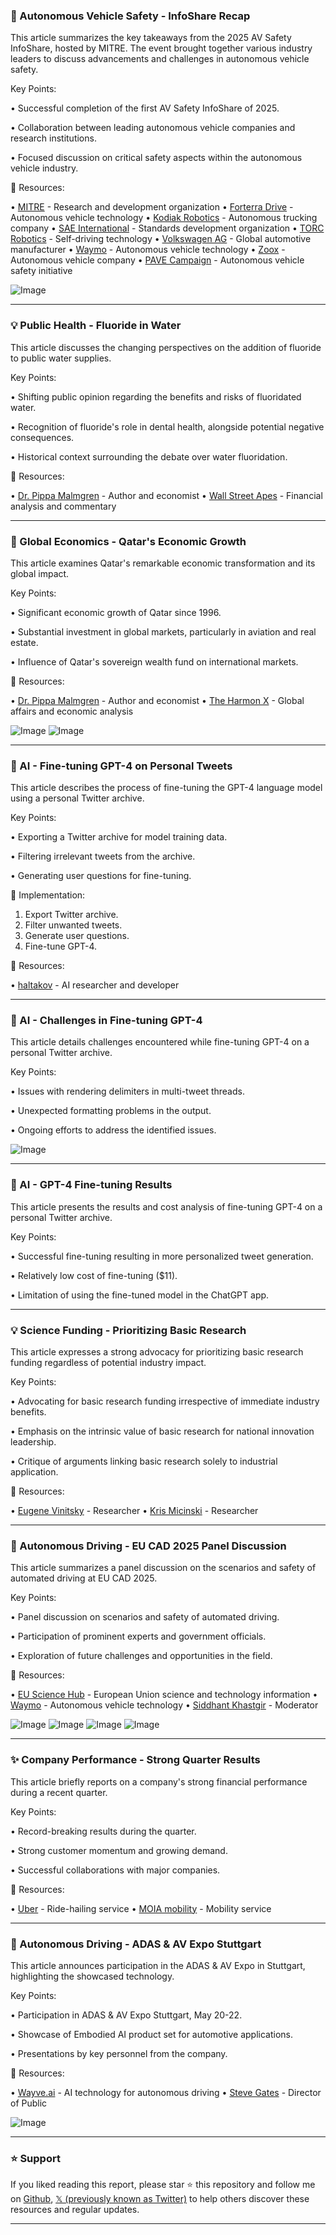 ### 🤖 Autonomous Vehicle Safety - InfoShare Recap

This article summarizes the key takeaways from the 2025 AV Safety InfoShare, hosted by MITRE.  The event brought together various industry leaders to discuss advancements and challenges in autonomous vehicle safety.


Key Points:

• Successful completion of the first AV Safety InfoShare of 2025.

• Collaboration between leading autonomous vehicle companies and research institutions.

• Focused discussion on critical safety aspects within the autonomous vehicle industry.


🔗 Resources:

• [MITRE](https://x.com/MITREcorp) -  Research and development organization
• [Forterra Drive](https://x.com/ForterraDrive) - Autonomous vehicle technology
• [Kodiak Robotics](https://x.com/KodiakRobotics) - Autonomous trucking company
• [SAE International](https://x.com/SAEITC) -  Standards development organization
• [TORC Robotics](https://x.com/torc_robotics) - Self-driving technology
• [Volkswagen AG](https://x.com/VW) -  Global automotive manufacturer
• [Waymo](https://x.com/Waymo) - Autonomous vehicle technology
• [Zoox](https://x.com/zoox) -  Autonomous vehicle company
• [PAVE Campaign](https://x.com/PAVECampaign) - Autonomous vehicle safety initiative

![Image](https://pbs.twimg.com/media/GrEuZFoW4AA9t2-?format=jpg&name=small)

---
### 💡 Public Health - Fluoride in Water

This article discusses the changing perspectives on the addition of fluoride to public water supplies.


Key Points:

•  Shifting public opinion regarding the benefits and risks of fluoridated water.

•  Recognition of fluoride's role in dental health, alongside potential negative consequences.

•  Historical context surrounding the debate over water fluoridation.


🔗 Resources:

• [Dr. Pippa Malmgren](https://x.com/DrPippaM) -  Author and economist
• [Wall Street Apes](https://x.com/WallStreetApes) -  Financial analysis and commentary


---
### 🚀 Global Economics - Qatar's Economic Growth

This article examines Qatar's remarkable economic transformation and its global impact.


Key Points:

•  Significant economic growth of Qatar since 1996.

•  Substantial investment in global markets, particularly in aviation and real estate.

•  Influence of Qatar's sovereign wealth fund on international markets.


🔗 Resources:

• [Dr. Pippa Malmgren](https://x.com/DrPippaM) - Author and economist
• [The Harmon X](https://x.com/TheHarmonX) -  Global affairs and economic analysis

![Image](https://pbs.twimg.com/media/Gq_3MtWaAAAHBUo?format=png&name=small)
![Image](https://pbs.twimg.com/media/Gq_3M62aAAADxQe?format=png&name=small)

---
### 🤖 AI - Fine-tuning GPT-4 on Personal Tweets

This article describes the process of fine-tuning the GPT-4 language model using a personal Twitter archive.


Key Points:

•  Exporting a Twitter archive for model training data.

•  Filtering irrelevant tweets from the archive.

•  Generating user questions for fine-tuning.


🚀 Implementation:

1. Export Twitter archive.
2. Filter unwanted tweets.
3. Generate user questions.
4. Fine-tune GPT-4.


🔗 Resources:

• [haltakov](https://x.com/haltakov) -  AI researcher and developer

---
### 🤖 AI - Challenges in Fine-tuning GPT-4

This article details challenges encountered while fine-tuning GPT-4 on a personal Twitter archive.


Key Points:

•  Issues with rendering delimiters in multi-tweet threads.

•  Unexpected formatting problems in the output.

•  Ongoing efforts to address the identified issues.


![Image](https://pbs.twimg.com/media/GrBRlcMaAAU-sX5?format=jpg&name=small)

---
### 🤖 AI - GPT-4 Fine-tuning Results

This article presents the results and cost analysis of fine-tuning GPT-4 on a personal Twitter archive.


Key Points:

• Successful fine-tuning resulting in more personalized tweet generation.

• Relatively low cost of fine-tuning ($11).

• Limitation of using the fine-tuned model in the ChatGPT app.


---
### 💡 Science Funding - Prioritizing Basic Research

This article expresses a strong advocacy for prioritizing basic research funding regardless of potential industry impact.


Key Points:

•  Advocating for basic research funding irrespective of immediate industry benefits.

•  Emphasis on the intrinsic value of basic research for national innovation leadership.

•  Critique of arguments linking basic research solely to industrial application.


🔗 Resources:

• [Eugene Vinitsky](https://x.com/EugeneVinitsky) -  Researcher
• [Kris Micinski](https://x.com/krismicinski) -  Researcher


---
### 🤖 Autonomous Driving - EU CAD 2025 Panel Discussion

This article summarizes a panel discussion on the scenarios and safety of automated driving at EU CAD 2025.


Key Points:

•  Panel discussion on scenarios and safety of automated driving.

•  Participation of prominent experts and government officials.

•  Exploration of future challenges and opportunities in the field.


🔗 Resources:

• [EU Science Hub](https://x.com/EU_ScienceHub) -  European Union science and technology information
• [Waymo](https://x.com/Waymo) - Autonomous vehicle technology
• [Siddhant Khastgir](https://x.com/siddkhastgir) - Moderator


![Image](https://pbs.twimg.com/media/Gq6-vBGWYAAKzwY?format=jpg&name=small)
![Image](https://pbs.twimg.com/media/Gq6-vCfWUAAnEbT?format=jpg&name=360x360)
![Image](https://pbs.twimg.com/media/Gq6-vBFWIAAAXJw?format=jpg&name=360x360)
![Image](https://pbs.twimg.com/media/Gq6-yt1WAAAJJM4?format=jpg&name=360x360)

---
### ✨ Company Performance - Strong Quarter Results

This article briefly reports on a company's strong financial performance during a recent quarter.


Key Points:

•  Record-breaking results during the quarter.

•  Strong customer momentum and growing demand.

•  Successful collaborations with major companies.


🔗 Resources:

• [Uber](https://x.com/Uber) - Ride-hailing service
• [MOIA mobility](https://x.com/MOIAmobility) - Mobility service


---
### 🚀 Autonomous Driving - ADAS & AV Expo Stuttgart

This article announces participation in the ADAS & AV Expo in Stuttgart, highlighting the showcased technology.


Key Points:

•  Participation in ADAS & AV Expo Stuttgart, May 20-22.

•  Showcase of Embodied AI product set for automotive applications.

•  Presentations by key personnel from the company.


🔗 Resources:

• [Wayve.ai](https://x.com/wayve_ai) - AI technology for autonomous driving
• [Steve Gates](https://x.com/gates_sj) -  Director of Public


![Image](https://pbs.twimg.com/tweet_video_thumb/Gq-zhTsWAAAu3xa.jpg)


---

### ⭐️ Support

If you liked reading this report, please star ⭐️ this repository and follow me on [Github](https://github.com/Drix10), [𝕏 (previously known as Twitter)](https://x.com/DRIX_10_) to help others discover these resources and regular updates.

---
